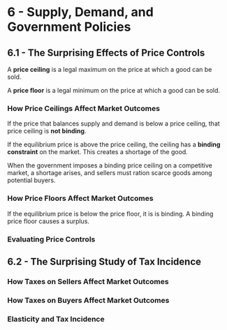 # 6 - Supply, Demand, and Government Policies

## 6.1 - The Surprising Effects of Price Controls

A **price ceiling** is a legal maximum on the price at which a good can be sold.

A **price floor** is a legal minimum on the price at which a good can be sold.

### How Price Ceilings Affect Market Outcomes

If the price that balances supply and demand is below a price ceiling, that price ceiling is **not binding**.

If the equilibrium price is above the price ceiling, the ceiling has a **binding constraint** on the market. This creates a shortage of the good.

When the government imposes a binding price ceiling on a competitive market, a shortage arises, and sellers must ration scarce goods among potential buyers.

### How Price Floors Affect Market Outcomes

If the equilibrium price is below the price floor, it is is binding. A binding price floor causes a surplus.

### Evaluating Price Controls



## 6.2 - The Surprising Study of Tax Incidence

### How Taxes on Sellers Affect Market Outcomes



### How Taxes on Buyers Affect Market Outcomes



### Elasticity and Tax Incidence


